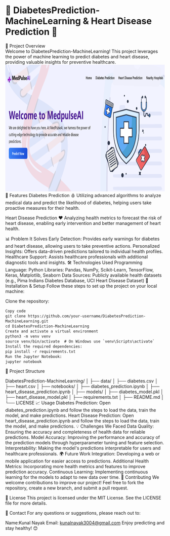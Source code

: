# 🧬 DiabetesPrediction-MachineLearning & Heart Disease Prediction 💖
🚀 Project Overview
<br>
Welcome to DiabetesPrediction-MachineLearning! This project leverages the power of machine learning to predict diabetes and heart disease, providing valuable insights for preventive healthcare.
<br>
<img src="./static/public/1.png" alt="logo" width=1710 height=400 /> 
🌟 Features
Diabetes Prediction 🩸
Utilizing advanced algorithms to analyze medical data and predict the likelihood of diabetes, helping users take proactive measures for their health.

Heart Disease Prediction ❤️
Analyzing health metrics to forecast the risk of heart disease, enabling early intervention and better management of heart health.

📊 Problem It Solves
Early Detection: Provides early warnings for diabetes and heart disease, allowing users to take preventive actions.
Personalized Insights: Offers data-driven predictions tailored to individual health profiles.
Healthcare Support: Assists healthcare professionals with additional diagnostic tools and insights.
🛠️ Technologies Used
Programming Language: Python
Libraries: Pandas, NumPy, Scikit-Learn, TensorFlow, Keras, Matplotlib, Seaborn
Data Sources: Publicly available health datasets (e.g., Pima Indians Diabetes Database, UCI Heart Disease Dataset)
🔧 Installation & Setup
Follow these steps to set up the project on your local machine:

Clone the repository:
```
Copy code
git clone https://github.com/your-username/DiabetesPrediction-MachineLearning.git
cd DiabetesPrediction-MachineLearning
Create and activate a virtual environment 
python3 -m venv venv
source venv/bin/activate  # On Windows use `venv\Scripts\activate`
Install the required dependencies:
pip install -r requirements.txt
Run the Jupyter Notebook:
jupyter notebook
```
📁 Project Structure

DiabetesPrediction-MachineLearning/
│
├── data/
│   ├── diabetes.csv
│   ├── heart.csv
│
├── notebooks/
│   ├── diabetes_prediction.ipynb
│   ├── heart_disease_prediction.ipynb
│
├── models/
│   ├── diabetes_model.pkl
│   ├── heart_disease_model.pkl
│
├── requirements.txt
│
├── README.md
│
└── LICENSE
📈 Usage
Diabetes Prediction: Open diabetes_prediction.ipynb and follow the steps to load the data, train the model, and make predictions.
Heart Disease Prediction: Open heart_disease_prediction.ipynb and follow the steps to load the data, train the model, and make predictions.
💡 Challenges We Faced
Data Quality: Ensuring the accuracy and completeness of health data for reliable predictions.
Model Accuracy: Improving the performance and accuracy of the prediction models through hyperparameter tuning and feature selection.
Interpretability: Making the model's predictions interpretable for users and healthcare professionals.
🌍 Future Work
Integration: Developing a web or mobile application for easier access to predictions.
Additional Health Metrics: Incorporating more health metrics and features to improve prediction accuracy.
Continuous Learning: Implementing continuous learning for the models to adapt to new data over time.
🤝 Contributing
We welcome contributions to improve our project! Feel free to fork the repository, create a new branch, and submit a pull request.

📄 License
This project is licensed under the MIT License. See the LICENSE file for more details.

📝 Contact
For any questions or suggestions, please reach out to:

Name:Kunal Nayak
Email: kunalnayak3004@gmail.com
Enjoy predicting and stay healthy! 😊
